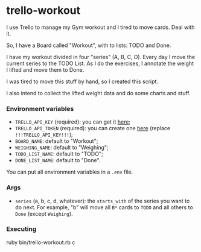 # trello-workout
I use Trello to manage my Gym workout and I tired to move cards. Deal with it.

So, I have a Board called "Workout", with to lists: TODO and Done.

I have my workout divided in four "series" (A, B, C, D). Every day I move
the current series to the TODO List. As I do the exercises, I annotate
the weight I lifted and move them to Done.

I was tired to move this stuff by hand, so I created this script.

I also intend to collect the lifted weight data and do some charts and
stuff.

### Environment variables

- `TRELLO_API_KEY` (required): you can get it [here](https://trello.com/app-key);
- `TRELLO_API_TOKEN` (required): you can create one [here](https://trello.com/1/authorize?key=!!!TRELLO_API_KEY!!!&name=TrelloWorkout&response_type=token&scope=read,write,account&expiration=never) (replace `!!!TRELLO_API_KEY!!!`);
- `BOARD_NAME`: default to "Workout";
- `WEIGHING_NAME`: default to "Weighing";
- `TODO_LIST_NAME`: default to "TODO";
- `DONE_LIST_NAME`: default to "Done".

You can put all environment variables in a `.env` file.

### Args

- `series` (a, b, c, d, whatever): the `starts_with` of the series you want to
do next. For example, "b" will move all `B*` cards to `TODO` and all others to
`Done` (except `Weighing`).


### Executing

ruby bin/trello-workout.rb c
